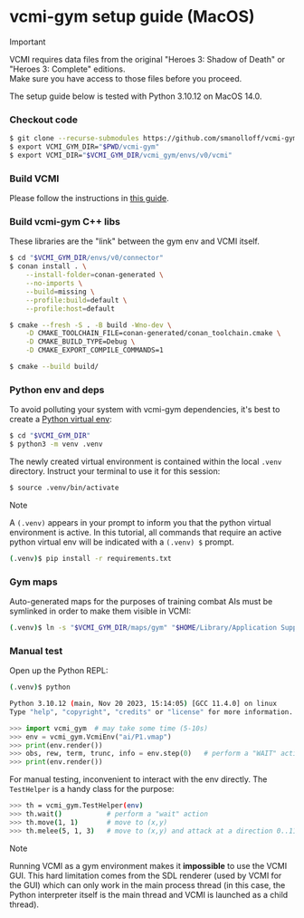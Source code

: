 # vcmi-gym setup guide (MacOS)

> [!IMPORTANT]
> VCMI requires data files from the original "Heroes 3: Shadow of Death" or
> "Heroes 3: Complete" editions. <br>Make sure you have access to those files
> before you proceed.

The setup guide below is tested with Python 3.10.12 on MacOS 14.0.

### Checkout code

```bash
$ git clone --recurse-submodules https://github.com/smanolloff/vcmi-gym.git
$ export VCMI_GYM_DIR="$PWD/vcmi-gym"
$ export VCMI_DIR="$VCMI_GYM_DIR/vcmi_gym/envs/v0/vcmi"
```

### Build VCMI

Please follow the instructions in [this guide](https://github.com/smanolloff/vcmi/blob/mmai/docs/setup_macos.md).

### Build vcmi-gym C++ libs

These libraries are the "link" between the gym env and VCMI itself.

```bash
$ cd "$VCMI_GYM_DIR/envs/v0/connector"
$ conan install . \
    --install-folder=conan-generated \
    --no-imports \
    --build=missing \
    --profile:build=default \
    --profile:host=default

$ cmake --fresh -S . -B build -Wno-dev \
    -D CMAKE_TOOLCHAIN_FILE=conan-generated/conan_toolchain.cmake \
    -D CMAKE_BUILD_TYPE=Debug \
    -D CMAKE_EXPORT_COMPILE_COMMANDS=1

$ cmake --build build/
```

### Python env and deps

To avoid polluting your system with vcmi-gym dependencies, it's best to create
a [Python virtual env](https://docs.python.org/3/library/venv.html):

```bash
$ cd "$VCMI_GYM_DIR"
$ python3 -m venv .venv
```

The newly created virtual environment is contained within the local `.venv`
directory. Instruct your terminal to use it for this session:

```bash
$ source .venv/bin/activate
```
> [!NOTE]
> A `(.venv)` appears in your prompt to inform you that the python virtual
> environment is active. In this tutorial, all commands that require an active
> python virtual env will be indicated with a `(.venv) $` prompt.

```bash
(.venv)$ pip install -r requirements.txt
```

### Gym maps

Auto-generated maps for the purposes of training combat AIs must be symlinked
in order to make them visible in VCMI:

```bash
(.venv)$ ln -s "$VCMI_GYM_DIR/maps/gym" "$HOME/Library/Application Support/vcmi/Maps/gym"
```

### Manual test

Open up the Python REPL:

```bash
(.venv)$ python

Python 3.10.12 (main, Nov 20 2023, 15:14:05) [GCC 11.4.0] on linux
Type "help", "copyright", "credits" or "license" for more information.
```

```python
>>> import vcmi_gym  # may take some time (5-10s)
>>> env = vcmi_gym.VcmiEnv("ai/P1.vmap")
>>> print(env.render())
>>> obs, rew, term, trunc, info = env.step(0)   # perform a "WAIT" action
>>> print(env.render())
```

For manual testing, inconvenient to interact with the env directly. The `TestHelper` is a handy class for the purpose:

```bash
>>> th = vcmi_gym.TestHelper(env)
>>> th.wait()           # perform a "wait" action
>>> th.move(1, 1)       # move to (x,y)
>>> th.melee(5, 1, 3)   # move to (x,y) and attack at a direction 0..11 (see hexaction.h in VCMI)
```

> [!NOTE]
> Running VCMI as a gym environment makes it **impossible** to use the VCMI GUI.
> This hard limitation comes from the SDL renderer (used by VCMI for the GUI)
> which can only work in the main process thread (in this case, the Python
> interpreter itself is the main thread and VCMI is launched as a child thread).

